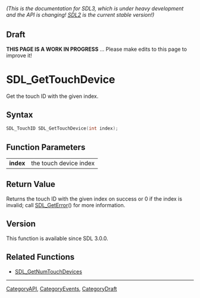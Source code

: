 ###### (This is the documentation for SDL3, which is under heavy development and the API is changing! [SDL2](https://wiki.libsdl.org/SDL2/) is the current stable version!)

## Draft

**THIS PAGE IS A WORK IN PROGRESS** ... Please make edits to this page to improve it!



<!-- #*^*^*^*^*See https://wiki.libsdl.org/SGFunctions for details on editing this page*^*^*^*^* -->
# SDL_GetTouchDevice

Get the touch ID with the given index.

## Syntax

```c
SDL_TouchID SDL_GetTouchDevice(int index);

```

## Function Parameters

|               |                        |
| ------------- | ---------------------- |
| **index**     | the touch device index |

## Return Value

Returns the touch ID with the given index on success or 0 if the index is
invalid; call [SDL_GetError](SDL_GetError.md)() for more information.

## Version

This function is available since SDL 3.0.0.

## Related Functions

* [SDL_GetNumTouchDevices](SDL_GetNumTouchDevices.md)

----
[CategoryAPI](CategoryAPI.md), [CategoryEvents](CategoryEvents.md), [CategoryDraft](CategoryDraft.md)
<!-- #See the Style Guide for instructions on editing the footer. -->
